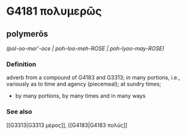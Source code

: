 # G4181 πολυμερῶς

## polymerōs

_(pol-oo-mer'-oce | poh-loo-meh-ROSE | poh-lyoo-may-ROSE)_

### Definition

adverb from a compound of G4183 and G3313; in many portions, i.e., variously as to time and agency (piecemeal); at sundry times; 

- by many portions, by many times and in many ways

### See also

[[G3313|G3313 μέρος]], [[G4183|G4183 πολύς]]

